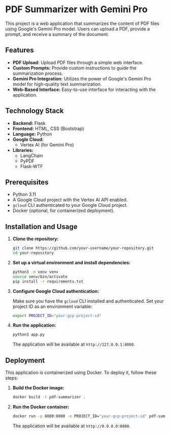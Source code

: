# PDF Summarizer with Gemini Pro

This project is a web application that summarizes the content of PDF files using Google's Gemini Pro model. Users can upload a PDF, provide a prompt, and receive a summary of the document.

## Features

*   **PDF Upload:** Upload PDF files through a simple web interface.
*   **Custom Prompts:** Provide custom instructions to guide the summarization process.
*   **Gemini Pro Integration:** Utilizes the power of Google's Gemini Pro model for high-quality text summarization.
*   **Web-Based Interface:** Easy-to-use interface for interacting with the application.

## Technology Stack

*   **Backend:** Flask
*   **Frontend:** HTML, CSS (Bootstrap)
*   **Language:** Python
*   **Google Cloud:**
    *   Vertex AI (for Gemini Pro)
*   **Libraries:**
    *   LangChain
    *   PyPDF
    *   Flask-WTF

## Prerequisites

*   Python 3.11
*   A Google Cloud project with the Vertex AI API enabled.
*   `gcloud` CLI authenticated to your Google Cloud project.
*   Docker (optional, for containerized deployment).

## Installation and Usage

1.  **Clone the repository:**

    ```bash
    git clone https://github.com/your-username/your-repository.git
    cd your-repository
    ```

2.  **Set up a virtual environment and install dependencies:**

    ```bash
    python3 -m venv venv
    source venv/bin/activate
    pip install -r requirements.txt
    ```

3.  **Configure Google Cloud authentication:**

    Make sure you have the `gcloud` CLI installed and authenticated. Set your project ID as an environment variable:

    ```bash
    export PROJECT_ID="your-gcp-project-id"
    ```

4.  **Run the application:**

    ```bash
    python3 app.py
    ```

    The application will be available at `http://127.0.0.1:8080`.

## Deployment

This application is containerized using Docker. To deploy it, follow these steps:

1.  **Build the Docker image:**

    ```bash
    docker build -t pdf-summarizer .
    ```

2.  **Run the Docker container:**

    ```bash
    docker run -p 8080:8080 -e PROJECT_ID="your-gcp-project-id" pdf-summarizer
    ```

    The application will be available at `http://0.0.0.0:8080`.
